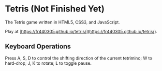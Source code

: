 # Tetris (Not Finished Yet)

The Tetris game written in HTML5, CSS3, and JavaScript.

Play at [https://fr440305.github.io/tetris/](https://fr440305.github.io/tetris/).

## Keyboard Operations

Press A, S, D to control the shifting direction of the current tetrimino;
W to hard-drop;
J, K to rotate;
L to toggle pause.
